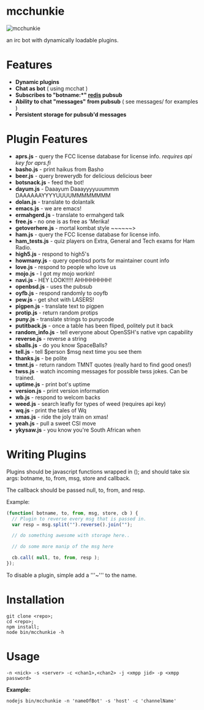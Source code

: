 mcchunkie
=========
![mcchunkie](https://raw.github.com/qbit/mcchunkie/master/mcchunkie.png)

an irc bot with dynamically loadable plugins.

Features
========

* **Dynamic plugins**
* **Chat as bot** ( using mcchat )
* **Subscribes to "botname:*" [redis](http://redis.io) pubsub** 
* **Ability to chat "messages" from pubsub** ( see messages/ for
  examples )
* **Persistent storage for pubsub'd messages**

Plugin Features
===============

* **aprs.js** -  query the FCC license database for license info. *requires api key for aprs.fi*
* **basho.js** -  print haikus from Basho
* **beer.js** -  query brewerydb for delicious delicious beer
* **botsnack.js** -  feed the bot!
* **dayum.js** -  Daaayum Daaayyyyuuummm DAAAAAAYYYYUUUUMMMMMMMM
* **dolan.js** -  translate to dolantalk
* **emacs.js** -  we are emacs!
* **ermahgerd.js** -  translate to ermahgerd talk
* **free.js** -  no one is as free as 'Merika!
* **getoverhere.js** -  mortal kombat style ~~~~~~>
* **ham.js** -  query the FCC license database for license info.
* **ham_tests.js** -  quiz players on Extra, General and Tech exams for Ham Radio.
* **high5.js** -  respond to high5's
* **howmany.js** -  query openbsd ports for maintainer count info
* **love.js** -  respond to people who love us
* **mojo.js** -  I got my mojo workin!
* **navi.js** -  HEY LOOK!!!!! AHHHHHHHH!
* **openbsd.js** -  uses the pubsub 
* **oyfb.js** -  respond randomly to ooyfb
* **pew.js** -  get shot with LASERS!
* **pigpen.js** -  translate text to pigpen
* **protip.js** -  return random protips
* **puny.js** -  translate strings to punycode
* **putitback.js** -  once a table has been fliped, politely put it back
* **random_info.js** -  tell everyone about OpenSSH's native vpn capability
* **reverse.js** -  reverse a string
* **sballs.js** -  do you know SpaceBalls?
* **tell.js** -  tell $person $msg next time you see them
* **thanks.js** -  be polite
* **tmnt.js** -  return random TMNT quotes (really hard to find good ones!)
* **twss.js** -  watch incoming messages for possible twss jokes. Can be trained.
* **uptime.js** -  print bot's uptime
* **version.js** -  print version information
* **wb.js** -  respond to welcom backs
* **weed.js** -  search leafly for types of weed (requires api key)
* **wq.js** -  print the tales of Wq
* **xmas.js** -  ride the joly train on xmas!
* **yeah.js** -  pull a sweet CSI move
* **ykysaw.js** -  you know you're South African when

Writing Plugins
===============

Plugins should be javascript functions wrapped in (); and should take
six args: botname, to, from, msg, store and callback.

The callback should be passed null, to, from, and resp.

Example:

````javascript
(function( botname, to, from, msg, store, cb ) {
  // Plugin to reverse every msg that is passed in.
  var resp = msg.split("").reverse().join("");

  // do something awesome with storage here..

  // do some more manip of the msg here

  cb.call( null, to, from, resp );
});
````
To disable a plugin, simple add a '''~''' to the name.

Installation
=================
    git clone <repo>;
    cd <repo>;
    npm install;
    node bin/mcchunkie -h


Usage
==================
````-n <nick> -s <server> -c <chan1>,<chan2> -j <xmpp jid> -p <xmpp password>````

**Example:**
````
nodejs bin/mcchunkie -n 'nameOfBot' -s 'host' -c 'channelName'
````
